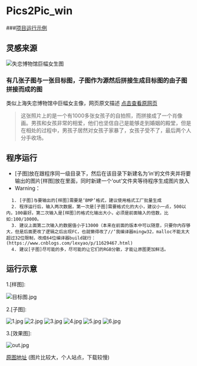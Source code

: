 # Pics2Pic_win
###[项目运行示例](http://pics2pic.flyzhangyx.com?user=test)
## 灵感来源
![失恋博物馆巨幅女生图](https://pics1.baidu.com/feed/472309f790529822f712fd890d2f95cf0b46d446.jpeg?token=a04147ce4a07dd9cb3877c43570aedd0&s=FF83E90F8C4452CC56856199030070A3)
### 有几张子图与一张目标图，子图作为源然后拼接生成目标图的由子图拼接而成的图
类似上海失恋博物馆中巨幅女主像，网页原文描述 [点击查看原网页](https://kuaibao.qq.com/s/20191030A0LL8700?refer=spider)
> 这张照片上的是一个有1000多张女孩子的自拍照，而拼接成了一个肖像画。男孩和女孩非常的相爱，他们也坚信自己是能够走到婚姻的殿堂，但是在相处的过程中，男孩子居然对女孩子家暴了，女孩子受不了，最后两个人分手收场。
## 程序运行
- [子图]放在跟程序同一级目录下，然后在该目录下新建名为‘in’的文件夹并将要输出的图片[样图]放在里面，同时新建一个‘out’文件夹等待程序生成图片放入
- Warning：
```
  1. [子图]与要输出的[样图]需要是‘BMP’格式，建议使用格式工厂批量生成
  2. 程序运行后，输入两次数据，第一次是[子图]需要格式化的大小，建议小一点，500以内，100最好。第二次输入是[样图]的格式化输出大小，必须是前面输入的倍数，比如:100/10000。
  3. 建议上面第二次输入的数据值小于13000（本来在前面的版本中可以随意，只要你内存够大，但是后面更改了逻辑之后出现FC，也就懒得改了//‘我编译器mingw32，malloc不能太大超过32位限制，改成64位编译器build就行：(https://www.cnblogs.com/lexyao/p/11629467.html)
  4. 建议[子图]尽可能的多，尽可能的让它们的RGB分散，才能让原图更加鲜活。
 ```
## 运行示意

1.[样图]:

![目标图.jpg](http://pic.flyzhangyx.com/input.bmp)

2.[子图]:

![1.jpg](http://pic.flyzhangyx.com/IMG_20200310_153914~1.bmp) ![2.jpg](http://pic.flyzhangyx.com/hdImg_6a2001b3089c3c52cb6918cd142252bb15848601546.bmp) ![3.jpg](http://pic.flyzhangyx.com/https___img01_sogoucdn_com_app_a_200678_148163351.bmp) ![4.jpg](http://pic.flyzhangyx.com/psbe.bmp) ![5.jpg](http://pic.flyzhangyx.com/psbe%20%281%29.bmp) ![6.jpg](http://pic.flyzhangyx.com/psbe%20%281%291.bmp)

3.[效果图]:

![out.jpg](http://pic.flyzhangyx.com/out.jpg)

[原图地址](http://flyzhangyx.com/out.bmp)  (图片比较大，个人站点，下载较慢)
